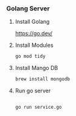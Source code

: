 ### Golang Server

1. Install Golang 
    
    https://go.dev/
    
2. Install Modules
    
    ```python
    go mod tidy
    ```
    
3. Install Mango DB
    
    ```python
    brew install mongodb
    ```
    
4. Run go server
    
    ```python
    
    go run service.go
    ```
    